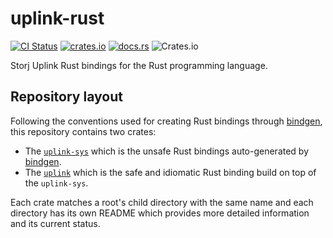 # uplink-rust

[![CI Status](https://img.shields.io/github/actions/workflow/status/storj-thirdparty/uplink-rust/uplink.yml?branch=main&style=for-the-badge)](https://github.com/storj-thirdparty/uplink-rust/actions/workflows/uplink.yml)
[![crates.io](https://img.shields.io/crates/v/uplink.svg?style=for-the-badge)](https://crates.io/crates/uplink)
[![docs.rs](https://img.shields.io/docsrs/uplink?style=for-the-badge)](https://docs.rs/uplink)
![Crates.io](https://img.shields.io/crates/d/uplink?style=for-the-badge)

Storj Uplink Rust bindings for the Rust programming language.

## Repository layout

Following the conventions used for creating Rust bindings through [bindgen][bindgen], this repository contains two crates:

* The [`uplink-sys`](uplink-sys) which is the unsafe Rust bindings auto-generated by [bindgen][bindgen].
* The [`uplink`](uplink) which is the safe and idiomatic Rust binding build on top of the `uplink-sys`.

[bindgen]: https://github.com/rust-lang/rust-bindgen/

Each crate matches a root's child directory with the same name and each directory has its own README which provides more detailed information and its current status.
